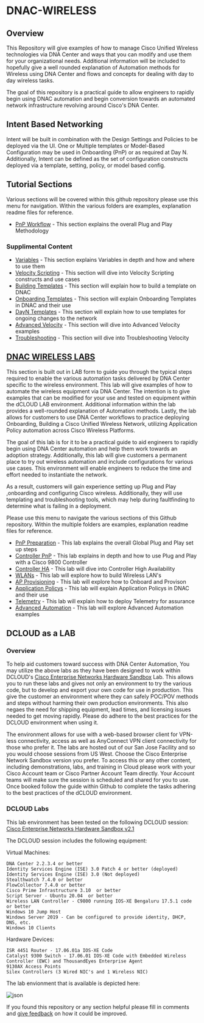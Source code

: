 # DNAC-WIRELESS 
## Overview
This Repository will give examples of how to manage Cisco Unified Wireless technologies via DNA Center and ways that you can modify and use them for your organizational needs. Additional information will be included to hopefully give a well rounded explanation of Automation methods for Wireless using DNA Center and flows and concepts for dealing with day to day wireless tasks.

The goal of this repository is a practical guide to allow engineers to rapidly begin using DNAC automation and begin conversion towards an automated network infrastructure revolving around Cisco's DNA Center. 

## Intent Based Networking
Intent will be built in combination with the Design Settings and Policies to be deployed via the UI. One or Multiple templates or Model-Based Configuration may be used in Onboarding (PnP) or as required at Day N. Additionally, Intent can be defined as the set of configuration constructs deployed via a template, setting, policy, or model based config.


## Tutorial Sections
Various sections will be covered within this github repository please use this menu for navigation. Within the various folders are examples, explanation readme files for reference.

* [PnP Workflow](./PnP-Workflow.md#pnp-workflow) - This section explains the overall Plug and Play Methodology

### Supplimental Content
* [Variables](./Variables.md#variables) - This section explains Variables in depth and how and where to use them
* [Velocity Scripting](./Velocity.md#velocity-scripting) - This section will dive into Velocity Scripting constructs and use cases
* [Building Templates](./Templates.md#building-templates) - This section will explain how to build a template on DNAC
* [Onboarding Templates](./Onboarding.md#onboarding-templates-and-flows) - This section will explain Onboarding Templates in DNAC and their use
* [DayN Templates](./DayN.md#day-n-templates-and-flows) - This section will explain how to use templates for ongoing changes to the network
* [Advanced Velocity](./AdvancedVelocity.md#advanced-velocity) - This section will dive into Advanced Velocity examples
* [Troubleshooting](./TroubleShoot.md#Troubleshooting) - This section will dive into Troubleshooting Velocity 

## [DNAC WIRELESS LABS](https://github.com/kebaldwi/DNAC-WIRELESS/tree/master/LABS#dnac-wireless-labs-)
This section is built out in LAB form to guide you through the typical steps required to enable the various automation tasks delivered by DNA Center specific to the wireless environment. This lab will give examples of how to automate the wireless equipment via DNA Center. The intention is to give examples that can be modified for your use and tested on equipment within the dCLOUD LAB environment. Additional information within the lab provides a well-rounded explanation of Automation methods. Lastly, the lab allows for customers to use DNA Center workflows to practice deploying Onboarding, Building a Cisco Unified Wireless Network, utilizing Application Policy automation across Cisco Wireless Platforms.

The goal of this lab is for it to be a practical guide to aid engineers to rapidly begin using DNA Center automation and help them work towards an adoption strategy. Additionally, this lab will give customers a permanent place to try out wireless automation and include configurations for various use cases. This environment will enable engineers to reduce the time and effort needed to instantiate the network.

As a result, customers will gain experience setting up Plug and Play ,onboarding and configuring Cisco wireless. Additionally, they will use templating and troubleshooting tools, which may help during faultfinding to determine what is failing in a deployment.

Please use this menu to navigate the various sections of this Github repository. Within the multiple folders are examples, explanation readme files for reference.

* [PnP Preparation](https://github.com/kebaldwi/DNAC-WIRELESS/blob/master/LABS/LAB1-PNP-PREP/) - This lab explains the overall Global Plug and Play set up steps
* [Controller PnP](https://github.com/kebaldwi/DNAC-WIRELESS/blob/master/LABS/LAB2-Pnp-Discovery/) - This lab explains in depth and how to use Plug and Play with a Cisco 9800 Controller
* [Controller HA](https://github.com/kebaldwi/DNAC-WIRELESS/blob/master/LABS/LAB3-Controller-HA/) - This lab will dive into Controller High Availability
* [WLANs](https://github.com/kebaldwi/DNAC-WIRELESS/blob/master/LABS/LAB4-WLANs/) - This lab will explore how to build Wireless LAN's
* [AP Provisioning](https://github.com/kebaldwi/DNAC-WIRELESS/blob/master/LABS/LAB5-AP-Provisioning/) - This lab will explore how to Onboard and Provison
* [Application Policys](https://github.com/kebaldwi/DNAC-WIRELESS/tree/master/LABS/LAB6-Application-Policy/) - This lab will explain Application Policys in DNAC and their use
* [Telemetry](https://github.com/kebaldwi/DNAC-WIRELESS/tree/master/LABS/LAB7-Telemetry-Enablement/) - This lab will explain how to deploy Telemetry for assurance
* [Advanced Automation](https://github.com/kebaldwi/DNAC-WIRELESS/tree/master/LABS/LAB8-Advanced-Automation/) - This lab will explore Advanced Automation examples 

## DCLOUD as a LAB
### Overview
To help aid customers toward success with DNA Center Automation, You may utilize the above labs as they have been designed to work within DCLOUD's [Cisco Enterprise Networks Hardware Sandbox](https://dcloud2-sjc.cisco.com/content/catalogue?search=Enterprise%20Networks%20Hardware%20Sandbox&screenCommand=openFilterScreen) Lab. This allows you to run these labs and gives not only an environment to try the various code, but to develop and export your own code for use in production. This give the customer an environment where they can safely POC/POV methods and steps without harming their own production environments. This also negaes the need for shipping equipment, lead times, and licensing issues needed to get moving rapidly. Please do adhere to the best practices for the DCLOUD environment when using it.

The environment allows for use with a web-based browser client for VPN-less connectivity, access as well as AnyConnect VPN client connectivity for those who prefer it. The labs are hosted out of our San Jose Facility and so you would choose sessions from US West. Choose the Cisco Enterprise Network Sandbox version you prefer. To access this or any other content, including demonstrations, labs, and training in Cloud please work with your Cisco Account team or Cisco Partner Account Team directly. Your Account teams will make sure the session is scheduled and shared for you to use. Once booked follow the guide within Github to complete the tasks adhering to the best practices of the dCLOUD environment.

### DCLOUD Labs
This lab environment has been tested on the following DCLOUD session: [Cisco Enterprise Networks Hardware Sandbox v2.1](https://dcloud2-rtp.cisco.com/content/demo/759521?returnPathTitleKey=favourites-view)

The DCLOUD session includes the following equipment:

Virtual Machines:

    DNA Center 2.2.3.4 or better
    Identity Services Engine (ISE) 3.0 Patch 4 or better (deployed)
    Identity Services Engine (ISE) 3.0 (Not deployed)
    Stealthwatch 7.4.0 or better
    FlowCollector 7.4.0 or better
    Cisco Prime Infrastructure 3.10  or better
    Script Server - Ubuntu 20.04  or better
    Wireless LAN Controller - C9800 running IOS-XE Bengaluru 17.5.1 code or better
    Windows 10 Jump Host 
    Windows Server 2019 - Can be configured to provide identity, DHCP, DNS, etc.
    Windows 10 Clients

Hardware Devices:

    ISR 4451 Router - 17.06.01a IOS-XE Code
    Catalyst 9300 Switch - 17.06.01 IOS-XE Code with Embedded Wireless Controller (EWC) and ThousandEyes Enterprise Agent
    9130AX Access Points
    Silex Controllers (3 Wired NIC's and 1 Wireless NIC)

The lab envionment that is available is depicted here:

![json](/LAB1-PNP-PREP/images/DCLOUD_Topology2.png?raw=true "Import JSON")

If you found this repository or any section helpful please fill in comments and [give feedback](https://app.smartsheet.com/b/form/f75ce15c2053435283a025b1872257fe) on how it could be improved.

